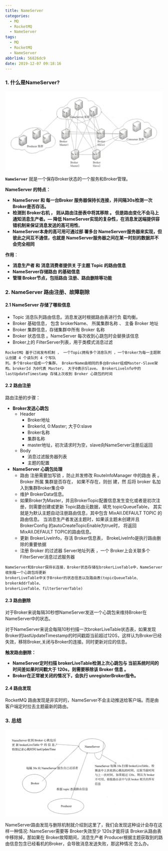 ```yaml
---
title: NameServer
categories:
  - MQ
  - RocketMQ
  - NameServer
tags:
  - MQ
  - RocketMQ
  - NameServer
abbrlink: 56826dc9
date: 2019-12-07 09:18:16
---
```

### 1. 什么是NameServer?

![图解](https://github.com/mxsm/document/blob/master/image/MQ/RocketMQ/RocketMQ%E7%89%A9%E7%90%86%E9%83%A8%E7%BD%B2%E5%9B%BE.jpg?raw=true)

**`NameServer`** 就是一个保存Broker状态的一个服务和Broker管理。

**NameServer 的特点：**

- **NameServer 和 每一台Broker 服务器保持长连接，并间隔30s检测一次Broker是否存活。**
- **检测到 Broker右机 ， 则从路由注册表中将其移除 。 但是路由变化不会马上通知消息生产者。— 降低 NameServer实现的复杂性，在消息发送端提供容错机制来保证消息发送的高可用性**。
- **NameServer本身的高可用可通过部 署多台 NameServerr服务器来实现，但彼此之间互不通信，也就是 NameServer服务器之间在某一时刻的数据并不会完全相同**

**作用**：

- **消息生产者 和 消息消费者提供关 于主题 Topic 的路由信息**
- **NameServer存储路由 的基础信息**
- **管理 Broker节点，包括路由 注册、路由删除等功能** 

### 2. NameServer 路由注册、故障剔除

#### 2.1 NameServer 存储了哪些信息

-  Topic 消息队列路由信息。消息发送时根据路由表进行负 载均衡。
-  Broker 基础信息， 包含 brokerName、 所属集群名称 、 主备 Broker 地址
- Broker 集群信息，存储集群中所有 Broker 名称
- Broker 状态信息 。NameServer 每次收到心跳包时会替换该信息 
- Broker上的 FilterServer列表，用于类模式消息过滤

```
RocketMQ 基于订阅发布机制 ， 一个Topic拥有多个消息队列 ，一个Broker为每一主题默认创建 4 个读队列 4 个写队
列。多个Broker组成一个集群， BrokerName由相同的多台Broker组成Master-Slave架构。brokerId 为0代表 Master， 大于0表示Slave。 BrokerLivelnfo中的lastUpdateTimestamp 存储上次收到 Broker 心跳包的时间

```

#### 2.2 路由注册

路由注册的步骤：

- **Broker发送心跳包**
  - Header
    - Broker地址
    - BrokerId, 0:Master; 大于0:slave
    - Broker名称
    - 集群名称
    - master地址，初次请求时为空，slave向NameServer注册后返回
  - Body
    - 消息过滤服务器列表
    - 主题的配置
- **NameServer 心跳包处理**
  - 路由 注册需要加写锁 ，防止并发修改 RoutelnfoManager 中的路由 表 。Broker 所属 集群是否存在， 如果不存在，则创 建，然 后将 broker 名加入到集群Broker集合中
  - 维护 BrokerData信息。
  - 如果Broker为Master，并且BrokerTopic配置信息发生变化或者是初次注册，则需要创建或更新 Topic路由元数据，填充 topicQueueTable， 其实就是为默认主题自动注册路由信息，其中包含 MixAII.DEFAULT TOPIC 的路由信息。 当消息生产者发送主题时，如果该主题未创建并且BrokerConfig 的autoCreateTopicEnable为true时， 将返回MixAII.DEFAULT TOPIC的路由信息。
  - 更新 BrokerLivelnfo，存活 Broker信息表， BrokeLivelnfo是执行路由删除的重要依据 
  - 注册 Broker 的过滤器 Server地址列表 ，一个 Broker上会关联多个 FilterServer消息过滤服务器

```
NameServer和Broker保持长连接，Broker状态存储在brokerLiveTable中，NameServer收到每一个心跳包将更新
brokerLiveTable中关于Broker的状态信息以及路由表(topicQueueTable、brokerAddrTable、
brokerLiveTable、filterServerTable)
```

#### 2.3 路由删除

对于Broker来说每隔30秒想NameServer发送一个心跳包来维持Broker在NameServer中的状态。

对于NameServer来说会每隔10秒扫描一次brokerLiveTable状态表，如果发现Broker的lastUpdateTimestamp的时间戳距当前超过120S，这样认为Broker已经失效，移除Broker,关闭与Broker的连接。同时更新对应的信息。

**触发路由删除：**

- **NameServer定时扫描 brokerLiveTable检测上次心跳包与 当前系统时间的时间差如果时间戳大于 120s，则需要移除该 Broker 信息 。**
- **Broker在正常被关闭的情况下，会执行 unregisterBroker指令。**

#### 2.4 路由发现

RocketMQ 路由发现是非实时的，NameServer不会主动推送给客户端。而是由客户端定时拉去主题最新的路由。

### 3. 总结

![图解](https://github.com/mxsm/document/blob/master/image/MQ/RocketMQ/NameServer%E8%B7%AF%E7%94%B1%E6%B3%A8%E5%86%8C%E5%88%A0%E9%99%A4%E5%8F%91%E7%8E%B0%E6%9C%BA%E5%88%B6.jpg?raw=true)

NameServer路由发现与删除机制就介绍到这里了，我们会发现这种设计会存在这样一种情况: NameServer需要等 Broker失效至少 120s才能将该 Broker从路由表中移除掉，那如果在 Broker故障期间，消息生产者 Producer根据主题获取到的路由信息包含已经看机的Broker，会导致消息发送失败，那这种情况 怎么办。